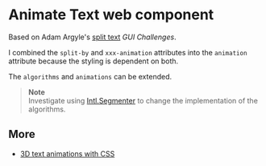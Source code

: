 Animate Text web component
==========================

Based on Adam Argyle's [split text](https://github.com/argyleink/gui-challenges/tree/main/split-text) _GUI Challenges_.

I combined the `split-by` and `xxx-animation` attributes into the `animation` attribute because the styling is dependent on both.

The `algorithms` and `animations` can be extended.

> **Note**  
> Investigate using [Intl.Segmenter](https://developer.mozilla.org/en-US/docs/Web/JavaScript/Reference/Global_Objects/Intl/Segmenter) to change the implementation of the algorithms.

More
----

- [3D text animations with CSS](https://www.youtube.com/watch?v=NSWr6dkc_Xw)

